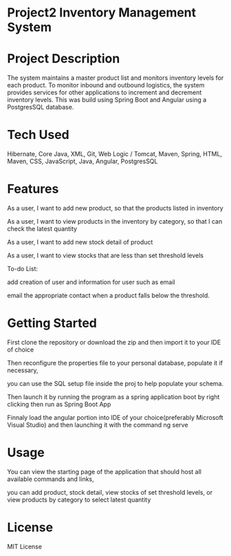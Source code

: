 # Project2 Inventory Management System
# Project Description
The system maintains a master product list and monitors inventory levels for each product. To monitor inbound and outbound logistics, the system provides services for other applications to increment and decrement inventory levels. This was build using Spring Boot and Angular using a PostgresSQL database.

# Tech Used
Hibernate, Core Java, XML, Git, Web Logic / Tomcat, Maven, Spring, HTML, Maven, CSS, JavaScript, Java, Angular,  PostgresSQL
# Features

As a user, I want to add new product, so that the products listed in inventory 

As a user, I want to view products in the inventory by category, so that I can check the latest quantity 

As a user, I want to add new stock detail of product 

As a user, I want to view stocks that are less than set threshold levels 
 
To-do List:

add creation of user and information for user such as email

email the appropriate contact when a product falls below the threshold.

# Getting Started

First clone the repository or download the zip and then import it to your IDE of choice

Then reconfigure the properties file to your personal database, populate it if necessary,

you can use the SQL setup file inside the proj to help populate your schema.

Then launch it by running the program as a spring application boot by right clicking then run as Spring Boot App

Finnaly load the angular portion into IDE of your choice(preferably Microsoft Visual Studio) and then launching it with the command ng serve


# Usage
You can view the starting page of the application that should host all available commands and links,

you can add product, stock detail, view stocks of set threshold levels, or view products by category to select latest quantity

# License
MIT License

